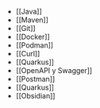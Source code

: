 - [[Java]]
- [[Maven]]
- [[Git]]
- [[Docker]]
- [[Podman]]
- [[Curl]]
- [[Quarkus]]
- [[OpenAPI y Swagger]]
- [[Postman]]
- [[Quarkus]]
- [[Obsidian]]
